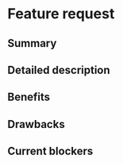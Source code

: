 # Feature request

## Summary

<!--- Provide a general summary of your changes in the Title above -->

## Detailed description

<!--- Describe your feature in detail -->

## Benefits

<!--- Describe the value/benefits of the feature in detail -->

## Drawbacks

<!--- Describe any drawbacks that might be introduced with this feature -->

## Current blockers

<!--- Describe any blockers that need to be resolved before implementing this feature -->